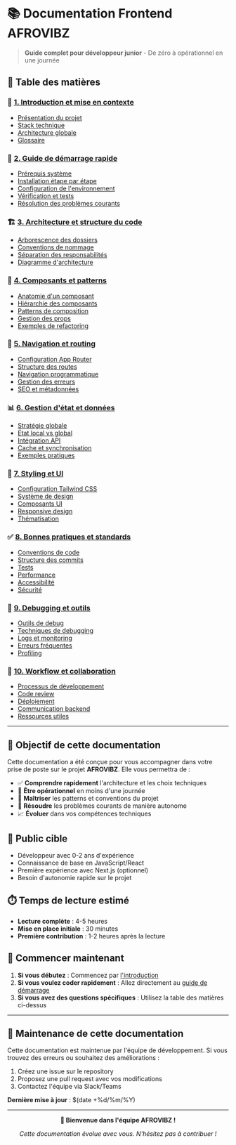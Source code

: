 # 📚 Documentation Frontend AFROVIBZ

> **Guide complet pour développeur junior** - De zéro à opérationnel en une journée

## 🎯 Table des matières

### 📖 [1. Introduction et mise en contexte](./01-introduction.md)

- [Présentation du projet](./01-introduction.md#présentation-du-projet)
- [Stack technique](./01-introduction.md#stack-technique)
- [Architecture globale](./01-introduction.md#architecture-globale)
- [Glossaire](./01-introduction.md#glossaire)

### 🚀 [2. Guide de démarrage rapide](./02-getting-started.md)

- [Prérequis système](./02-getting-started.md#prérequis-système)
- [Installation étape par étape](./02-getting-started.md#installation-étape-par-étape)
- [Configuration de l'environnement](./02-getting-started.md#configuration-de-lenvironnement)
- [Vérification et tests](./02-getting-started.md#vérification-et-tests)
- [Résolution des problèmes courants](./02-getting-started.md#résolution-des-problèmes-courants)

### 🏗️ [3. Architecture et structure du code](./03-architecture.md)

- [Arborescence des dossiers](./03-architecture.md#arborescence-des-dossiers)
- [Conventions de nommage](./03-architecture.md#conventions-de-nommage)
- [Séparation des responsabilités](./03-architecture.md#séparation-des-responsabilités)
- [Diagramme d'architecture](./03-architecture.md#diagramme-darchitecture)

### 🧩 [4. Composants et patterns](./04-components.md)

- [Anatomie d'un composant](./04-components.md#anatomie-dun-composant)
- [Hiérarchie des composants](./04-components.md#hiérarchie-des-composants)
- [Patterns de composition](./04-components.md#patterns-de-composition)
- [Gestion des props](./04-components.md#gestion-des-props)
- [Exemples de refactoring](./04-components.md#exemples-de-refactoring)

### 🧭 [5. Navigation et routing](./05-routing.md)

- [Configuration App Router](./05-routing.md#configuration-app-router)
- [Structure des routes](./05-routing.md#structure-des-routes)
- [Navigation programmatique](./05-routing.md#navigation-programmatique)
- [Gestion des erreurs](./05-routing.md#gestion-des-erreurs)
- [SEO et métadonnées](./05-routing.md#seo-et-métadonnées)

### 📊 [6. Gestion d'état et données](./06-state-management.md)

- [Stratégie globale](./06-state-management.md#stratégie-globale)
- [État local vs global](./06-state-management.md#état-local-vs-global)
- [Intégration API](./06-state-management.md#intégration-api)
- [Cache et synchronisation](./06-state-management.md#cache-et-synchronisation)
- [Exemples pratiques](./06-state-management.md#exemples-pratiques)

### 🎨 [7. Styling et UI](./07-styling.md)

- [Configuration Tailwind CSS](./07-styling.md#configuration-tailwind-css)
- [Système de design](./07-styling.md#système-de-design)
- [Composants UI](./07-styling.md#composants-ui)
- [Responsive design](./07-styling.md#responsive-design)
- [Thématisation](./07-styling.md#thématisation)

### ✅ [8. Bonnes pratiques et standards](./08-best-practices.md)

- [Conventions de code](./08-best-practices.md#conventions-de-code)
- [Structure des commits](./08-best-practices.md#structure-des-commits)
- [Tests](./08-best-practices.md#tests)
- [Performance](./08-best-practices.md#performance)
- [Accessibilité](./08-best-practices.md#accessibilité)
- [Sécurité](./08-best-practices.md#sécurité)

### 🐛 [9. Debugging et outils](./09-debugging.md)

- [Outils de debug](./09-debugging.md#outils-de-debug)
- [Techniques de debugging](./09-debugging.md#techniques-de-debugging)
- [Logs et monitoring](./09-debugging.md#logs-et-monitoring)
- [Erreurs fréquentes](./09-debugging.md#erreurs-fréquentes)
- [Profiling](./09-debugging.md#profiling)

### 🤝 [10. Workflow et collaboration](./10-workflow.md)

- [Processus de développement](./10-workflow.md#processus-de-développement)
- [Code review](./10-workflow.md#code-review)
- [Déploiement](./10-workflow.md#déploiement)
- [Communication backend](./10-workflow.md#communication-backend)
- [Ressources utiles](./10-workflow.md#ressources-utiles)

---

## 🎯 Objectif de cette documentation

Cette documentation a été conçue pour vous accompagner dans votre prise de poste sur le projet **AFROVIBZ**. Elle vous permettra de :

- ✅ **Comprendre rapidement** l'architecture et les choix techniques
- 🚀 **Être opérationnel** en moins d'une journée
- 🧩 **Maîtriser** les patterns et conventions du projet
- 🐛 **Résoudre** les problèmes courants de manière autonome
- 📈 **Évoluer** dans vos compétences techniques

## 👥 Public cible

- Développeur avec 0-2 ans d'expérience
- Connaissance de base en JavaScript/React
- Première expérience avec Next.js (optionnel)
- Besoin d'autonomie rapide sur le projet

## ⏱️ Temps de lecture estimé

- **Lecture complète** : 4-5 heures
- **Mise en place initiale** : 30 minutes
- **Première contribution** : 1-2 heures après la lecture

## 🚀 Commencer maintenant

1. **Si vous débutez** : Commencez par [l'introduction](./01-introduction.md)
2. **Si vous voulez coder rapidement** : Allez directement au [guide de démarrage](./02-getting-started.md)
3. **Si vous avez des questions spécifiques** : Utilisez la table des matières ci-dessus

---

## 📝 Maintenance de cette documentation

Cette documentation est maintenue par l'équipe de développement. Si vous trouvez des erreurs ou souhaitez des améliorations :

1. Créez une issue sur le repository
2. Proposez une pull request avec vos modifications
3. Contactez l'équipe via Slack/Teams

**Dernière mise à jour** : $(date +%d/%m/%Y)

---

<div align="center">

**🎉 Bienvenue dans l'équipe AFROVIBZ !**

_Cette documentation évolue avec vous. N'hésitez pas à contribuer !_

</div>
